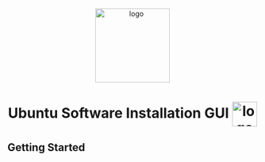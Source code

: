 <!-- PROJECT LOGO -->
<br />
<p align="center">
  <a>
    <img src="https://linuxx.info/wp-content/uploads/2019/04/eac0630b6c4cc9d1b3c1dae9e775f4e9-1.png" alt="logo" width="150" height="150"/>
  </a>
  <h1 align="center">Ubuntu Software Installation GUI <img align="center" src="https://telegra.ph/file/3898bdbce63b2dbd6bde9.gif" alt="logo" width="50" height="50"/></h1>

## Getting Started
